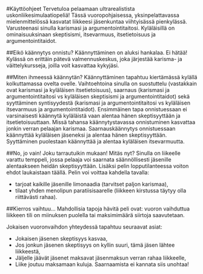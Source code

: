 #Käyttöohjeet
Tervetuloa pelaamaan ultrarealistista uskonliikesimulaatiopeliä!
Tässä vuoropohjaisessa, yksinpelattavassa mielenmittelössä kasvatat liikkeesi jäsenkuntaa viihtyisässä pienkylässä.
Varusteenasi sinulla karismasi ja argumentointitaitosi. Kyläläisillä on ominaisuuksinaan skeptisismi, itsevarmuus, itsetietoisuus ja argumentointitaidot.

##Eikö käännytys onnistu?
Käännyttäminen on aluksi hankalaa. Ei hätää! Kylässä on erittäin pätevä valmennuskeskus, joka järjestää karisma- ja väittelykursseja, joilla voit kasvattaa kykyjäsi.

##Miten ihmeessä käännytän?
Käännyttäminen tapahtuu kiertämässä kylällä kolkuttamassa ovelta ovelle. Vaihtoehtoina sinulla on suostuttelu (vastakkain ovat karismasi ja kyläläisen itsetietoisuus), saarnaus (karismasi ja argumentointitaitosi vs kyläläisen skeptisismi ja argumentointitaidot) sekä syyttäminen syntisyydestä (karismasi ja argumentointitaitosi vs kyläläisen itsevarmuus ja argumentointitaidot). Ensimmäinen tapa onnistuessaan ei varsinaisesti käännytä kyläläistä vaan alentaa hänen skeptisyyttään ja itsetietoisuuttaan. Missä tahansa käännytystavassa onnistuminen kasvattaa jonkin verran pelaajan karismaa. Saarnauskäännytys onnistuessaan käännyttää kyläläisen jäseneksi ja alentaa hänen skeptisyyttään. Syyttäminen puolestaan käännyttää ja alentaa kyläläisen itsevarmuutta.

##No, jo vain! Joku tarrautuikin mukaan! Mitäs nyt?
Sinulla on liikeelle varattu temppeli, jossa pelaaja voi saarnata säännöllisesti jäsenille alentaakseen heidän skeptisyyttään. Lisäksi pelin lopputilanteessa voiton ehdot laukaistaan täällä.
Pelin voi voittaa kahdella tavalla:
- tarjoat kaikille jäsenille limonaadia (tarvitset paljon karismaa),
- tilaat yhden menolipun paratiisisaarelle (liikkeen kirstussa täytyy olla riittävästi rahaa).

##Kierros vaihtuu...
Mahdollisia tapoja hävitä peli ovat: vuoron vaihduttua liikkeen tili on miinuksen puolella tai maksimimäärä siirtoja saavutetaan. 

Jokaisen vuoronvaihdon yhteydessä tapahtuu seuraavat asiat:
- Jokaisen jäsenen skeptisyys kasvaa,
- Jos jonkun jäsenen skeptisyys on kyllin suuri, tämä jäsen lähtee liikkeestä,
- Jäljelle jäävät jäsenet maksavat jäsenmaksun verran rahaa liikkeelle,
- Liike joutuu maksamaan kuluja.
Saarnaamista ei kannata siis unohtaa!
